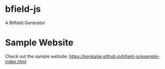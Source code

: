 # bfield-js
A Bitfield Generator

# Sample Website
Check out the sample website: https://kenkaijie.github.io/bfield-js/example-index.html
